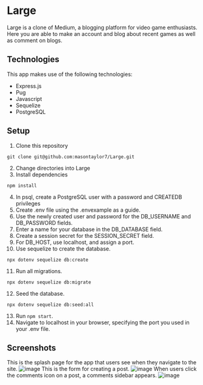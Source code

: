 # Large
Large is a clone of Medium, a blogging platform for video game enthusiasts. Here you are able to make an account and blog about recent games as well as comment on blogs.

## Technologies
This app makes use of the following technologies:
- Express.js
- Pug
- Javascript
- Sequelize
- PostgreSQL

## Setup

1. Clone this repository
```
git clone git@github.com:masontaylor7/Large.git
```
2. Change directories into Large
3. Install dependencies
```
npm install
```
4. In psql, create a PostgreSQL user with a password and CREATEDB privileges
5. Create .env file using the .envexample as a guide.
6. Use the newly created user and password for the DB_USERNAME and DB_PASSWORD fields.
7. Enter a name for your database in the DB_DATABASE field.
8. Create a session secret for the SESSION_SECRET field.
9. For DB_HOST, use localhost, and assign a port.
10. Use sequelize to create the database.
```
npx dotenv sequelize db:create
```
11. Run all migrations.
```
npx dotenv sequelize db:migrate
```
12. Seed the database.
```
npx dotenv sequelize db:seed:all
```
13. Run `npm start`.
14. Navigate to localhost in your browser, specifying the port you used in your .env file.

## Screenshots
This is the splash page for the app that users see when they navigate to the site.
![image](https://user-images.githubusercontent.com/72574258/163453876-36ecaf7d-4a24-49ef-b2fc-4a5c1e672c4d.png)
This is the form for creating a post.
![image](https://user-images.githubusercontent.com/72574258/163453894-32a5992c-b1a7-4034-b7a0-15966bb6f82b.png)
When users click the comments icon on a post, a comments sidebar appears.
![image](https://user-images.githubusercontent.com/72574258/163453907-67481d57-42bd-4284-8437-930dfd5d58b7.png)


